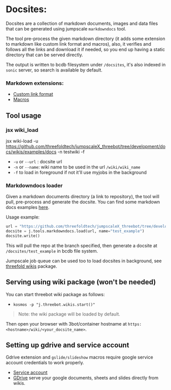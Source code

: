 # Docsites:

Docsites are a collection of markdown documents, images and data files that can be generated using jumpscale `markdowndocs` tool.

The tool pre-process the given markdown directory (it adds some extension to markdown like custom link format and macros), also, it verifies and follows all the links and download it if needed, so you end up having a static directory that can be served directly.

The output is written to bcdb filesystem under `/docsites`, it's also indexed in `sonic` server, so search is available by default.

### Markdown extensions:

* [Custom link format](../links.md)
* [Macros](../macros/)

## Tool usage

### jsx wiki_load

jsx wiki-load -u https://github.com/threefoldtech/jumpscaleX_threebot/tree/development/docs/wikis/examples/docs -n testwiki -f

- `-u` or `--url` : docsite url
- `-n` or `--name`: wiki name to be used in the url `/wiki/wiki_name`
- `-f` to load in foreground if not it'll use myjobs in the background


### Markdowndocs loader

Given a markdown documents directory (a link to repository), the tool will pull, pre-process and generate the docsite.
You can find some markdown docs examples [here](../examples).

Usage example:

```python
url = "https://github.com/threefoldtech/jumpscaleX_threebot/tree/development/docs/wikis/examples/docs"
docsite = j.tools.markdowndocs.load(url, name="test_example")
docsite.write()
```

This will pull the repo at the branch specified, then generate a docsite at `/docsites/test_example` in bcdb file system.

Jumpscale job queue can be used too to load docsites in background, see [threefold wikis](https://github.com/threefoldtech/jumpscaleX_threebot/tree/development/ThreeBotPackages/threefold/threefold_wikis) package.


## Serving using wiki package (won't be needed)

You can start threebot wiki package as follows:

- `kosmos -p "j.threebot.wikis.start()"`

> Note: the wiki package will be loaded by default.
 

Then open your browser with 3bot/container hostname at `https:<hostname>/wiki/<your_docsite_name>`.


## Setting up gdrive and service account

Gdrive extension and `gslide/slideshow` macros require google service account credentials to work properly.

* [Service account](service_account.md)
* [GDrive](gdrive.md) serve your google documents, sheets and slides directly from wikis.
